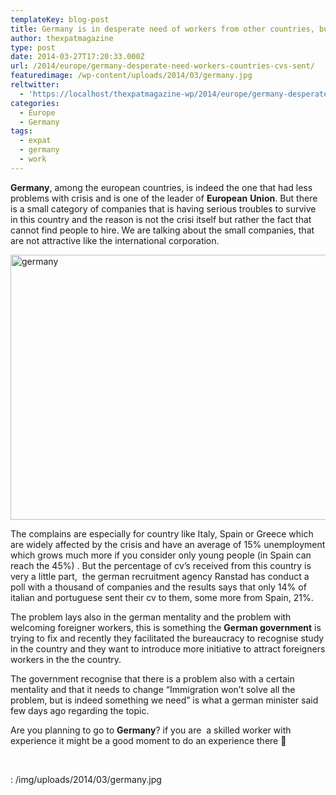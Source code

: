 ```yaml
---
templateKey: blog-post
title: Germany is in desperate need of workers from other countries, but only few Cv’s are sent
author: thexpatmagazine
type: post
date: 2014-03-27T17:20:33.000Z
url: /2014/europe/germany-desperate-need-workers-countries-cvs-sent/
featuredimage: /wp-content/uploads/2014/03/germany.jpg
reltwitter:
  - 'https://localhost/thexpatmagazine-wp/2014/europe/germany-desperate-need-workers-countries-cvs-sent/?utm_source=ReviveOldPost&utm_medium=social&utm_campaign=ReviveOldPost'
categories:
  - Europe
  - Germany
tags:
  - expat
  - germany
  - work
---
```


**Germany**, among the european countries, is indeed the one that had less problems with crisis and is one of the leader of **European** **Union**. But there is a small category of companies that is having serious troubles to survive in this country and the reason is not the crisi itself but rather the fact that cannot find people to hire. We are talking about the small companies, that are not attractive like the international corporation.<!--more-->

<img class="size-full wp-image-141" alt="germany" src="/img/uploads/2014/03/germany.jpg" width="640" height="424" srcset="/img/uploads/2014/03/germany.jpg 640w, /img/uploads/2014/03/germany-300x199.jpg 300w" sizes="(max-width: 640px) 100vw, 640px" />

The complains are especially for country like Italy, Spain or Greece which are widely affected by the crisis and have an average of 15% unemployment which grows much more if you consider only young people (in Spain can reach the 45%) . But the percentage of cv&#8217;s received from this country is very a little part,  the german recruitment agency Ranstad has conduct a poll with a thousand of companies and the results says that only 14% of italian and portuguese sent their cv to them, some more from Spain, 21%.

The problem lays also in the german mentality and the problem with welcoming foreigner workers, this is something the **German government** is trying to fix and recently they facilitated the bureaucracy to recognise study in the country and they want to introduce more initiative to attract foreigners workers in the the country.

The government recognise that there is a problem also with a certain mentality and that it needs to change &#8220;Immigration won&#8217;t solve all the problem, but is indeed something we need&#8221; is what a german minister said few days ago regarding the topic.

Are you planning to go to **Germany**? if you are  a skilled worker with experience it might be a good moment to do an experience there 🙂

&nbsp;

: /img/uploads/2014/03/germany.jpg
